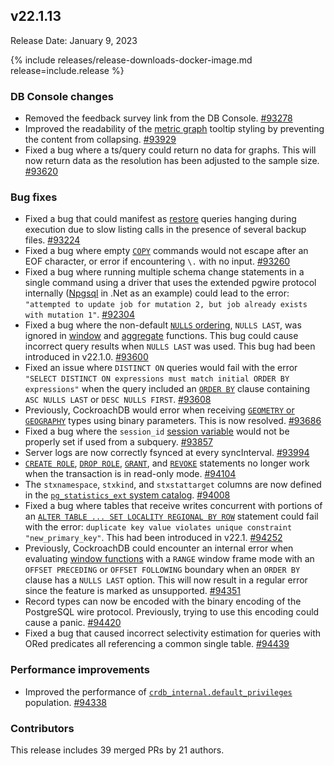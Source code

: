 ## v22.1.13

Release Date: January 9, 2023

{% include releases/release-downloads-docker-image.md release=include.release %}

<h3 id="v22-1-13-db-console-changes">DB Console changes</h3>

- Removed the feedback survey link from the DB Console. [#93278][#93278]
- Improved the readability of the [metric graph](https://www.cockroachlabs.com/docs/v22.1/ui-overview-dashboard) tooltip styling by preventing the content from collapsing. [#93929][#93929]
- Fixed a bug where a ts/query could return no data for graphs. This will now return data as the resolution has been adjusted to the sample size. [#93620][#93620]

<h3 id="v22-1-13-bug-fixes">Bug fixes</h3>

- Fixed a bug that could manifest as [restore](https://www.cockroachlabs.com/docs/v22.1/restore) queries hanging during execution due to slow listing calls in the presence of several backup files. [#93224][#93224]
- Fixed a bug where empty [`COPY`](https://www.cockroachlabs.com/docs/v22.1/copy-from) commands would not escape after an EOF character, or error if encountering `\.` with no input. [#93260][#93260]
- Fixed a bug where running multiple schema change statements in a single command using a driver that uses the extended pgwire protocol internally ([Npgsql](https://www.npgsql.org/) in .Net as an example) could lead to the error: `"attempted to update job for mutation 2, but job already exists with mutation 1"`. [#92304][#92304]
- Fixed a bug where the non-default [`NULLS` ordering](https://www.cockroachlabs.com/docs/v22.1/order-by), `NULLS LAST`, was ignored in [window](https://www.cockroachlabs.com/docs/v22.1/window-functions) and [aggregate](https://www.cockroachlabs.com/docs/v22.1/functions-and-operators#aggregate-functions) functions. This bug could cause incorrect query results when `NULLS LAST` was used. This bug had been introduced in v22.1.0. [#93600][#93600]
- Fixed an issue where `DISTINCT ON` queries would fail with the error `"SELECT DISTINCT ON expressions must match initial ORDER BY expressions"` when the query included an [`ORDER BY`](https://www.cockroachlabs.com/docs/v22.1/order-by) clause containing `ASC NULLS LAST` or `DESC NULLS FIRST`. [#93608][#93608]
- Previously, CockroachDB would error when receiving [`GEOMETRY` or `GEOGRAPHY`](https://www.cockroachlabs.com/docs/v22.1/spatial-glossary#data-types) types using binary parameters. This is now resolved. [#93686][#93686]
- Fixed a bug where the `session_id` [session variable](https://www.cockroachlabs.com/docs/v22.1/show-vars) would not be properly set if used from a subquery. [#93857][#93857]
- Server logs are now correctly fsynced at every syncInterval. [#93994][#93994]
- [`CREATE ROLE`](https://www.cockroachlabs.com/docs/v22.1/create-role), [`DROP ROLE`](https://www.cockroachlabs.com/docs/v22.1/drop-role), [`GRANT`](https://www.cockroachlabs.com/docs/v22.1/grant), and [`REVOKE`](https://www.cockroachlabs.com/docs/v22.1/revoke) statements no longer work when the transaction is in read-only mode. [#94104][#94104]
- The `stxnamespace`, `stxkind`, and `stxstattarget` columns are now defined in the [`pg_statistics_ext` system catalog](https://www.cockroachlabs.com/docs/v22.1/pg-catalog). [#94008][#94008]
- Fixed a bug where tables that receive writes concurrent with portions of an [`ALTER TABLE ... SET LOCALITY REGIONAL BY ROW`](https://www.cockroachlabs.com/docs/v22.1/set-locality) statement could fail with the error: `duplicate key value violates unique constraint "new_primary_key"`. This had been introduced in v22.1. [#94252][#94252]
- Previously, CockroachDB could encounter an internal error when evaluating [window functions](https://www.cockroachlabs.com/docs/v22.1/window-functions) with a `RANGE` window frame mode with an `OFFSET PRECEDING` or `OFFSET FOLLOWING` boundary when an `ORDER BY` clause has a `NULLS LAST` option. This will now result in a regular error since the feature is marked as unsupported. [#94351][#94351]
- Record types can now be encoded with the binary encoding of the PostgreSQL wire protocol. Previously, trying to use this encoding could cause a panic. [#94420][#94420]
- Fixed a bug that caused incorrect selectivity estimation for queries with ORed predicates all referencing a common single table. [#94439][#94439]

<h3 id="v22-1-13-performance-improvements">Performance improvements</h3>

- Improved the performance of [`crdb_internal.default_privileges`](https://www.cockroachlabs.com/docs/v22.1/crdb-internal) population. [#94338][#94338]

<h3 id="v22-1-13-contributors">Contributors</h3>

This release includes 39 merged PRs by 21 authors.

</div>

[#92304]: https://github.com/cockroachdb/cockroach/pull/92304
[#93224]: https://github.com/cockroachdb/cockroach/pull/93224
[#93260]: https://github.com/cockroachdb/cockroach/pull/93260
[#93278]: https://github.com/cockroachdb/cockroach/pull/93278
[#93600]: https://github.com/cockroachdb/cockroach/pull/93600
[#93608]: https://github.com/cockroachdb/cockroach/pull/93608
[#93620]: https://github.com/cockroachdb/cockroach/pull/93620
[#93686]: https://github.com/cockroachdb/cockroach/pull/93686
[#93712]: https://github.com/cockroachdb/cockroach/pull/93712
[#93857]: https://github.com/cockroachdb/cockroach/pull/93857
[#93929]: https://github.com/cockroachdb/cockroach/pull/93929
[#93994]: https://github.com/cockroachdb/cockroach/pull/93994
[#94008]: https://github.com/cockroachdb/cockroach/pull/94008
[#94104]: https://github.com/cockroachdb/cockroach/pull/94104
[#94252]: https://github.com/cockroachdb/cockroach/pull/94252
[#94338]: https://github.com/cockroachdb/cockroach/pull/94338
[#94351]: https://github.com/cockroachdb/cockroach/pull/94351
[#94420]: https://github.com/cockroachdb/cockroach/pull/94420
[#94439]: https://github.com/cockroachdb/cockroach/pull/94439
